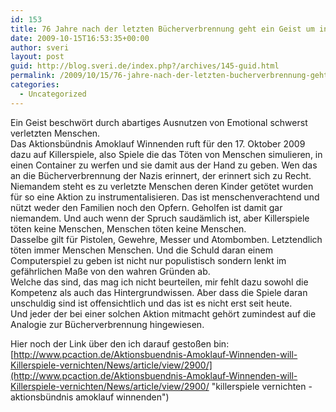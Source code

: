 ```yaml
---
id: 153
title: 76 Jahre nach der letzten Bücherverbrennung geht ein Geist um in Deutschland
date: 2009-10-15T16:53:35+00:00
author: sveri
layout: post
guid: http://blog.sveri.de/index.php?/archives/145-guid.html
permalink: /2009/10/15/76-jahre-nach-der-letzten-bucherverbrennung-geht-ein-geist-um-in-deutschland/
categories:
  - Uncategorized
---
```

Ein Geist beschwört durch abartiges Ausnutzen von Emotional schwerst verletzten Menschen.   
Das Aktionsbündnis Amoklauf Winnenden ruft für den 17. Oktober 2009 dazu auf Killerspiele, also Spiele die das Töten von Menschen simulieren, in einen Container zu werfen und sie damit aus der Hand zu geben. Wen das an die Bücherverbrennung der Nazis erinnert, der erinnert sich zu Recht. Niemandem steht es zu verletzte Menschen deren Kinder getötet wurden für so eine Aktion zu instrumentalisieren. Das ist menschenverachtend und nützt weder den Familien noch den Opfern. Geholfen ist damit gar niemandem. Und auch wenn der Spruch saudämlich ist, aber Killerspiele töten keine Menschen, Menschen töten keine Menschen.  
Dasselbe gilt für Pistolen, Gewehre, Messer und Atombomben. Letztendlich töten immer Menschen Menschen. Und die Schuld daran einem Computerspiel zu geben ist nicht nur populistisch sondern lenkt im gefährlichen Maße von den wahren Gründen ab.  
Welche das sind, das mag ich nicht beurteilen, mir fehlt dazu sowohl die Kompetenz als auch das Hintergrundwissen. Aber dass die Spiele daran unschuldig sind ist offensichtlich und das ist es nicht erst seit heute.  
Und jeder der bei einer solchen Aktion mitmacht gehört zumindest auf die Analogie zur Bücherverbrennung hingewiesen.



Hier noch der Link über den ich darauf gestoßen bin:  
[http://www.pcaction.de/Aktionsbuendnis-Amoklauf-Winnenden-will-Killerspiele-vernichten/News/article/view/2900/](http://www.pcaction.de/Aktionsbuendnis-Amoklauf-Winnenden-will-Killerspiele-vernichten/News/article/view/2900/ "killerspiele vernichten - aktionsbündnis amoklauf winnenden")
